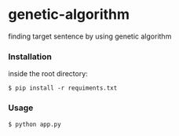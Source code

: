 # genetic-algorithm
finding target sentence by using genetic algorithm

### Installation
inside the root directory:
```
$ pip install -r requiments.txt
```

### Usage
```
$ python app.py
```
